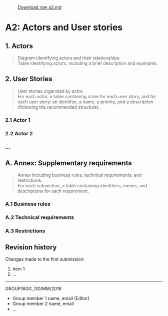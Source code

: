 > [Download raw a2.md](uploads/e438b7ffbc179dbcb28b0ae67536293e/a2.md)

# A2: Actors and User stories

## 1. Actors

> Diagram identifying actors and their relationships.  
> Table identifying actors, including a brief description and examples.

## 2. User Stories

> User stories organized by actor.  
> For each actor, a table containing a line for each user story, and for each user story: an identifier, a name, a priority, and a description (following the recommended structure).

### 2.1 Actor 1

### 2.2 Actor 2

### ...

## A. Annex: Supplementary requirements

> Annex including business rules, technical requirements, and restrictions.  
> For each subsection, a table containing identifiers, names, and descriptions for each requirement.

### A.1 Business rules

### A.2 Technical requirements

### A.3 Restrictions

## Revision history

Changes made to the first submission:
1. Item 1
1. ...

***
GROUP18GG, DD/MM/2019

* Group member 1 name, email (Editor)
* Group member 2 name, email
* ...